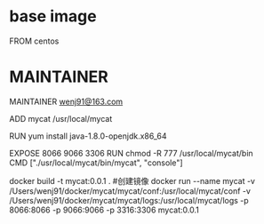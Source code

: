 # base image
FROM centos
# MAINTAINER
MAINTAINER wenj91@163.com

ADD mycat  /usr/local/mycat 

RUN yum install java-1.8.0-openjdk.x86_64


EXPOSE 8066 9066 3306
RUN chmod -R 777 /usr/local/mycat/bin  
CMD ["./usr/local/mycat/bin/mycat", "console"] 


docker build -t mycat:0.0.1 .       #创建镜像
docker run --name mycat -v /Users/wenj91/docker/mycat/mycat/conf:/usr/local/mycat/conf -v /Users/wenj91/docker/mycat/mycat/logs:/usr/local/mycat/logs -p 8066:8066 -p 9066:9066 -p 3316:3306 mycat:0.0.1   

